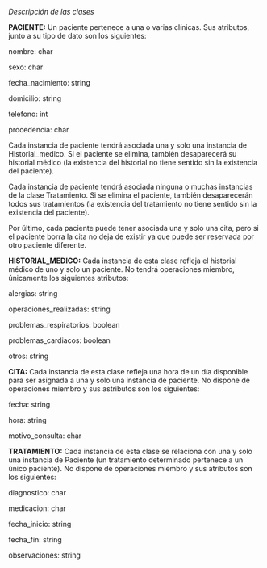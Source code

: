 *Descripción de las clases*  


**PACIENTE:** Un paciente pertenece a una o varias clínicas. Sus atributos, junto a su tipo de dato son los siguientes:

nombre: char

sexo: char

fecha_nacimiento: string

domicilio: string

telefono: int

procedencia: char

Cada instancia de paciente tendrá asociada una y solo una instancia de Historial_medico. Si el paciente se elimina, también desaparecerá su historial médico (la existencia del historial no tiene sentido sin la existencia del paciente).

Cada instancia de paciente tendrá asociada ninguna o muchas instancias de la clase Tratamiento. Si se elimina el paciente, también desaparecerán todos sus tratamientos (la existencia del tratamiento no tiene sentido sin la existencia del paciente).

Por último, cada paciente puede tener asociada una y solo una cita, pero si el paciente borra la cita no deja de existir ya que puede ser reservada por otro paciente diferente.

**HISTORIAL_MEDICO:** Cada instancia de esta clase refleja el historial médico de uno y solo un paciente. No tendrá operaciones miembro, únicamente los siguientes atributos:

alergias: string

operaciones_realizadas: string

problemas_respiratorios: boolean

problemas_cardiacos: boolean

otros: string

**CITA:** Cada instancia de esta clase refleja una hora de un día disponible para ser asignada a una y solo una instancia de paciente. No dispone de operaciones miembro y sus astributos son los siguientes:

fecha: string

hora: string

motivo_consulta: char

**TRATAMIENTO:** Cada instancia de esta clase se relaciona con una y solo una instancia de Paciente (un tratamiento determinado pertenece a un único paciente). No dispone de operaciones miembro y sus atributos son los siguientes:

diagnostico: char

medicacion: char

fecha_inicio: string

fecha_fin: string

observaciones: string
